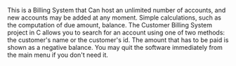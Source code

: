 This is a Billing System that 
Can host an unlimited number of accounts, and new accounts may be added at any moment.
Simple calculations, such as the computation of due amount, balance.
The Customer Billing System project in C allows you to search for an account using one of two methods: the customer's name or the customer's id.
The amount that has to be paid is shown as a negative balance.
You may quit the software immediately from the main menu if you don't need it.
